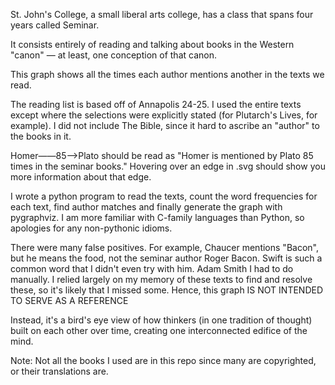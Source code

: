 St. John's College, a small liberal arts college, has a class that spans four years called Seminar.

It consists entirely of reading and talking about books in the Western "canon" — at least, one conception of that canon.

This graph shows all the times each author mentions another in the texts we read.


The reading list is based off of Annapolis 24-25. I used the entire texts except where the selections were explicitly stated (for Plutarch's Lives, for example).
I did not include The Bible, since it hard to ascribe an "author" to the books in it.

Homer——85——>Plato should be read as "Homer is mentioned by Plato 85 times in the seminar books."
Hovering over an edge in .svg should show you more information about that edge.

I wrote a python program to read the texts, count the word frequencies for each text, find author matches and finally generate the graph with pygraphviz. I am more familiar with C-family languages than Python, so apologies for any non-pythonic idioms.

There were many false positives. For example, Chaucer mentions "Bacon", but he means the food, not the seminar author Roger Bacon. Swift is such a common word that I didn't even try with him. Adam Smith I had to do manually.
I relied largely on my memory of these texts to find and resolve these, so it's likely that I missed some. Hence, this graph IS NOT INTENDED TO SERVE AS A REFERENCE

Instead, it's a bird's eye view of how thinkers (in one tradition of thought) built on each other over time, creating one interconnected edifice of the mind.

Note: Not all the books I used are in this repo since many are copyrighted, or their translations are.

